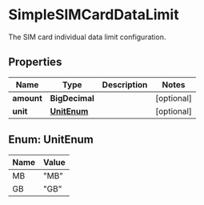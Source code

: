 

# SimpleSIMCardDataLimit

The SIM card individual data limit configuration.

## Properties

| Name | Type | Description | Notes |
|------------ | ------------- | ------------- | -------------|
|**amount** | **BigDecimal** |  |  [optional] |
|**unit** | [**UnitEnum**](#UnitEnum) |  |  [optional] |



## Enum: UnitEnum

| Name | Value |
|---- | -----|
| MB | &quot;MB&quot; |
| GB | &quot;GB&quot; |



